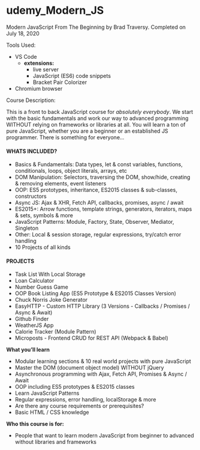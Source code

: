 # udemy_Modern_JS
Modern JavaScript From The Beginning by Brad Traversy. Completed on July 18, 2020

Tools Used:
- VS Code
  - **extensions:**
    - live server
    - JavaScript (ES6) code snippets
    - Bracket Pair Colorizer
- Chromium browser

Course Description:

This is a front to back JavaScript course for *absolutely everybody*. We start with the basic fundamentals and work our way to advanced programming WITHOUT relying on frameworks or libraries at all. You will learn a ton of pure JavaScript, whether you are a beginner or an established JS programmer. There is something for everyone...



#### WHATS INCLUDED? ####

- Basics & Fundamentals: Data types, let & const variables, functions, conditionals, loops, object literals, arrays, etc
- DOM Manipulation: Selectors, traversing the DOM, show/hide, creating & removing elements, event listeners
- OOP: ES5 prototypes, inheritance, ES2015 classes & sub-classes, constructors
- Async JS: Ajax & XHR, Fetch API, callbacks, promises, async / await
- ES2015+: Arrow functions, template strings, generators, iterators, maps & sets, symbols & more
- JavaScript Patterns: Module, Factory, State, Observer, Mediator, Singleton
- Other: Local & session storage, regular expressions, try/catch error handling
- 10 Projects of all kinds

#### PROJECTS ####

- Task List With Local Storage
- Loan Calculator
- Number Guess Game
- OOP Book Listing App (ES5 Prototype & ES2015 Classes Version)
- Chuck Norris Joke Generator
- EasyHTTP - Custom HTTP Library (3 Versions - Callbacks / Promises / Async & Await)
- Github Finder
- WeatherJS App
- Calorie Tracker (Module Pattern)
- Microposts - Frontend CRUD for REST API (Webpack & Babel)


**What you’ll learn**
- Modular learning sections & 10 real world projects with pure JavaScript
- Master the DOM (document object model) WITHOUT jQuery
- Asynchronous programming with Ajax, Fetch API, Promises & Async / Await
- OOP including ES5 prototypes & ES2015 classes
- Learn JavaScript Patterns
- Regular expressions, error handling, localStorage & more
- Are there any course requirements or prerequisites?
- Basic HTML / CSS knowledge

**Who this course is for:**
- People that want to learn modern JavaScript from beginner to advanced without libraries and frameworks
